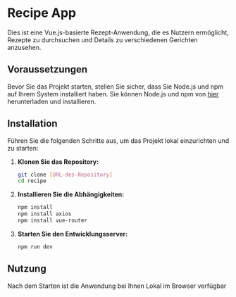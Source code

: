 
# Recipe App

Dies ist eine Vue.js-basierte Rezept-Anwendung, die es Nutzern ermöglicht, Rezepte zu durchsuchen und Details zu verschiedenen Gerichten anzusehen.

## Voraussetzungen

Bevor Sie das Projekt starten, stellen Sie sicher, dass Sie Node.js und npm auf Ihrem System installiert haben. Sie können Node.js und npm von [hier](https://nodejs.org/) herunterladen und installieren.

## Installation

Führen Sie die folgenden Schritte aus, um das Projekt lokal einzurichten und zu starten:

1. **Klonen Sie das Repository:**
   ```bash
   git clone [URL-des-Repository]
   cd recipe
   ```

2. **Installieren Sie die Abhängigkeiten:**
   ```bash
   npm install
   npm install axios
   npm install vue-router
   ```

3. **Starten Sie den Entwicklungsserver:**
   ```bash
   npm run dev
   ```

## Nutzung

Nach dem Starten ist die Anwendung bei Ihnen Lokal im Browser verfügbar